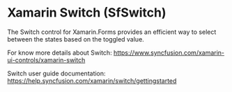 # Xamarin Switch (SfSwitch) 

The Switch control for Xamarin.Forms provides an efficient way to select between the states based on the toggled value.

For know more details about Switch: https://www.syncfusion.com/xamarin-ui-controls/xamarin-switch

Switch user guide documentation: https://help.syncfusion.com/xamarin/switch/gettingstarted
